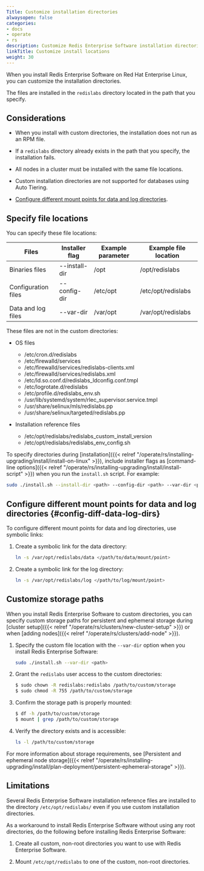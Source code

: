 ```yaml
---
Title: Customize installation directories
alwaysopen: false
categories:
- docs
- operate
- rs
description: Customize Redis Enterprise Software installation directories.
linkTitle: Customize install locations
weight: 30
---
```


When you install Redis Enterprise Software on Red Hat Enterprise Linux, you can customize the installation directories.

The files are installed in the `redislabs` directory located in the path that you specify.

## Considerations

- When you install with custom directories, the installation does not run as an RPM file.

- If a `redislabs` directory already exists in the path that you specify, the installation fails.

- All nodes in a cluster must be installed with the same file locations.

- Custom installation directories are not supported for databases using Auto Tiering.

- [Configure different mount points for data and log directories](#config-diff-data-log-dirs).

## Specify file locations

You can specify these file locations:

| Files               | Installer flag | Example parameter | Example file location |
| ------------------- | -------------- | ----------------- | --------------------- |
| Binaries files      | --install-dir  | /opt              | /opt/redislabs        |
| Configuration files | --config-dir   | /etc/opt          | /etc/opt/redislabs    |
| Data and log files  | --var-dir      | /var/opt          | /var/opt/redislabs    |

These files are not in the custom directories:

- OS files
    - /etc/cron.d/redislabs
    - /etc/firewalld/services
    - /etc/firewalld/services/redislabs-clients.xml
    - /etc/firewalld/services/redislabs.xml
    - /etc/ld.so.conf.d/redislabs_ldconfig.conf.tmpl
    - /etc/logrotate.d/redislabs
    - /etc/profile.d/redislabs_env.sh
    - /usr/lib/systemd/system/rlec_supervisor.service.tmpl
    - /usr/share/selinux/mls/redislabs.pp
    - /usr/share/selinux/targeted/redislabs.pp

- Installation reference files
    - /etc/opt/redislabs/redislabs_custom_install_version
    - /etc/opt/redislabs/redislabs_env_config.sh

To specify directories during [installation]({{< relref "/operate/rs/installing-upgrading/install/install-on-linux" >}}), include installer flags as [command-line options]({{< relref "/operate/rs/installing-upgrading/install/install-script" >}}) when you run the `install.sh` script. For example:

```sh
sudo ./install.sh --install-dir <path> --config-dir <path> --var-dir <path>
```

## Configure different mount points for data and log directories {#config-diff-data-log-dirs}

To configure different mount points for data and log directories, use symbolic links:

1. Create a symbolic link for the data directory:

    ```sh
    ln -s /var/opt/redislabs/data </path/to/data/mount/point>
    ```

1. Create a symbolic link for the log directory:

    ```sh
    ln -s /var/opt/redislabs/log </path/to/log/mount/point>
    ```

## Customize storage paths

When you install Redis Enterprise Software to custom directories, you can specify custom storage paths for persistent and ephemeral storage during [cluster setup]({{< relref "/operate/rs/clusters/new-cluster-setup" >}}) or when [adding nodes]({{< relref "/operate/rs/clusters/add-node" >}}).


1. Specify the custom file location with the `--var-dir` option when you install Redis Enterprise Software:

    ```sh
    sudo ./install.sh --var-dir <path>
    ```

2. Grant the `redislabs` user access to the custom directories:
   ```sh
   $ sudo chown -R redislabs:redislabs /path/to/custom/storage
   $ sudo chmod -R 755 /path/to/custom/storage
   ```

3. Confirm the storage path is properly mounted:
   ```sh
   $ df -h /path/to/custom/storage
   $ mount | grep /path/to/custom/storage
   ```

4. Verify the directory exists and is accessible:
   ```sh
   ls -l /path/to/custom/storage
   ```

For more information about storage requirements, see [Persistent and ephemeral node storage]({{< relref "/operate/rs/installing-upgrading/install/plan-deployment/persistent-ephemeral-storage" >}}).

## Limitations

Several Redis Enterprise Software installation reference files are installed to the directory `/etc/opt/redislabs/` even if you use custom installation directories.

As a workaround to install Redis Enterprise Software without using any root directories, do the following before installing Redis Enterprise Software:

1. Create all custom, non-root directories you want to use with Redis Enterprise Software.

1. Mount `/etc/opt/redislabs` to one of the custom, non-root directories.
